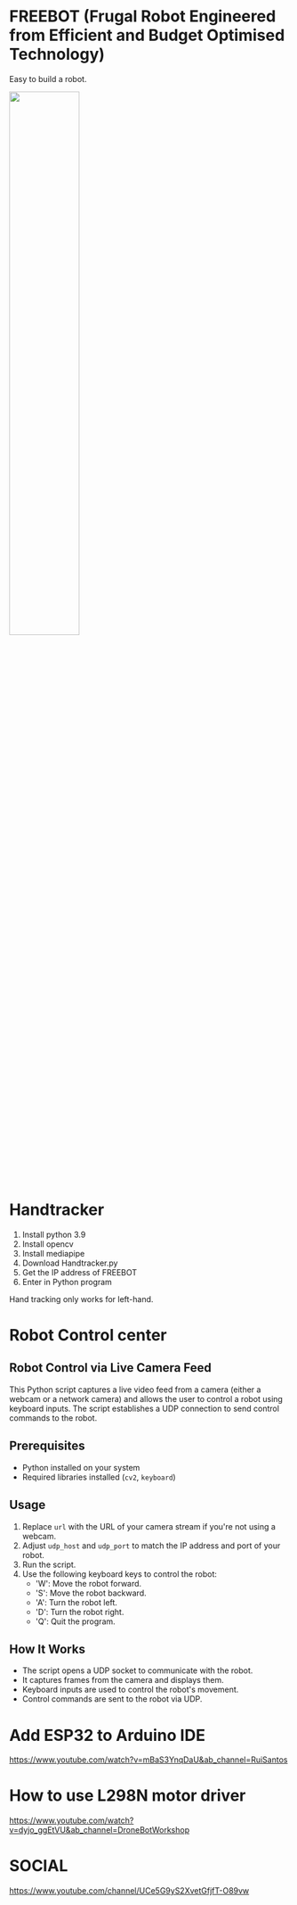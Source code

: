 # FREEBOT (Frugal Robot Engineered from Efficient and Budget Optimised Technology)
Easy to build a robot.

<img src="https://github.com/sastejugaad/FREEBOT/blob/main/Circuit_diagram_v1.png" width="50%" height="50%">

# Handtracker

1. Install python 3.9
2. Install opencv
3. Install mediapipe
4. Download Handtracker.py
5. Get the IP address of FREEBOT
6. Enter in Python program

Hand tracking only works for left-hand.

# Robot Control center
## Robot Control via Live Camera Feed

This Python script captures a live video feed from a camera (either a webcam or a network camera) and allows the user to control a robot using keyboard inputs. The script establishes a UDP connection to send control commands to the robot.

## Prerequisites

- Python installed on your system
- Required libraries installed (`cv2`, `keyboard`)

## Usage

1. Replace `url` with the URL of your camera stream if you're not using a webcam.
2. Adjust `udp_host` and `udp_port` to match the IP address and port of your robot.
3. Run the script.
4. Use the following keyboard keys to control the robot:
   - 'W': Move the robot forward.
   - 'S': Move the robot backward.
   - 'A': Turn the robot left.
   - 'D': Turn the robot right.
   - 'Q': Quit the program.

## How It Works

- The script opens a UDP socket to communicate with the robot.
- It captures frames from the camera and displays them.
- Keyboard inputs are used to control the robot's movement.
- Control commands are sent to the robot via UDP.


# Add ESP32 to Arduino IDE
https://www.youtube.com/watch?v=mBaS3YnqDaU&ab_channel=RuiSantos

# How to use L298N motor driver
https://www.youtube.com/watch?v=dyjo_ggEtVU&ab_channel=DroneBotWorkshop

# SOCIAL
https://www.youtube.com/channel/UCe5G9yS2XvetGfjfT-O89vw
